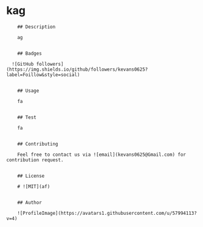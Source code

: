  # kag

        
        ## Description

        ag

        
        ## Badges

      ![GitHub followers](https://img.shields.io/github/followers/kevans0625?label=Foillow&style=social)

        
        ## Usage

        fa

        
        ## Test

        fa

        
        ## Contributing

        Feel free to contact us via ![email](kevans0625@Gmail.com) for contribution request.

        
        ## License

        # ![MIT](af)

        
        ## Author

        ![ProfileImage](https://avatars1.githubusercontent.com/u/57994113?v=4)